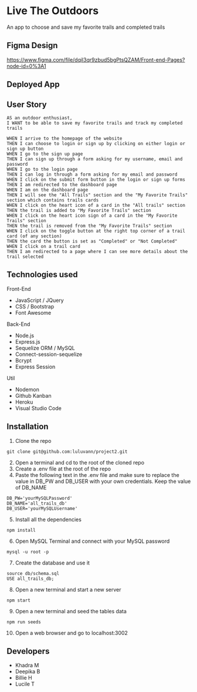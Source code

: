 # Live The Outdoors
An app to choose and save my favorite trails and completed trails

## Figma Design
https://www.figma.com/file/dqil3qr9zbud5bgPtsQZAM/Front-end-Pages?node-id=0%3A1

## Deployed App


## User Story
````
AS an outdoor enthusiast,
I WANT to be able to save my favorite trails and track my completed trails

WHEN I arrive to the homepage of the website
THEN I can choose to login or sign up by clicking on either login or sign up button
WHEN I go to the sign up page
THEN I can sign up through a form asking for my username, email and password
WHEN I go to the login page
THEN I can log in through a form asking for my email and password
WHEN I click on the submit form button in the login or sign up forms
THEN I am redirected to the dashboard page
WHEN I am on the dashboard page
THEN I will see the "All Trails" section and the "My Favorite Trails" section which contains trails cards
WHEN I click on the heart icon of a card in the "All trails" section
THEN the trail is added to "My Favorite Trails" section
WHEN I click on the heart icon sign of a card in the "My Favorite Trails" section
THEN the trail is removed from the "My Favorite Trails" section
WHEN I click on the toggle button at the right top corner of a trail card (of any section)
THEN the card the button is set as "Completed" or "Not Completed"
WHEN I click on a trail card
THEN I am redirected to a page where I can see more details about the trail selected
````

## Technologies used
Front-End
- JavaScript / JQuery
- CSS / Bootstrap
- Font Awesome

Back-End
- Node.js
- Express.js
- Sequelize ORM / MySQL
- Connect-session-sequelize
- Bcrypt
- Express Session

Util
- Nodemon
- Github Kanban
- Heroku
- Visual Studio Code

## Installation
1. Clone the repo 
```
git clone git@github.com:luluvann/project2.git
```
2. Open a terminal and cd to the root of the cloned repo
3. Create a .env file at the root of the repo
4. Paste the following text in the .env file and make sure to replace the value in DB_PW and DB_USER with your own credentials. Keep the value of DB_NAME
```
DB_PW='yourMySQLPassword'
DB_NAME='all_trails_db'
DB_USER='yourMySQLUsername'
```
5. Install all the dependencies
```
npm install
```
6. Open MySQL Terminal and connect with your MySQL password
```
mysql -u root -p
```
7. Create the database and use it
```
source db/schema.sql
USE all_trails_db;
```
8. Open a new terminal and start a new server
```
npm start
```
9. Open a new terminal and seed the tables data
```
npm run seeds
```
10. Open a web browser and go to localhost:3002

## Developers
- Khadra M
- Deepika B
- Billie H
- Lucile T